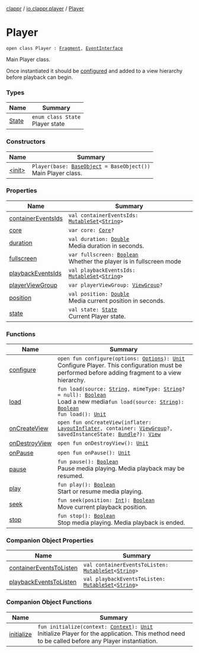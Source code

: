 [clappr](../../index.md) / [io.clappr.player](../index.md) / [Player](.)

# Player

`open class Player : `[`Fragment`](https://developer.android.com/reference/android/app/Fragment.html)`, `[`EventInterface`](../../io.clappr.player.base/-event-interface/index.md)

Main Player class.

Once instantiated it should be [configured](configure.md) and added to a view hierarchy before playback can begin.

### Types

| Name | Summary |
|---|---|
| [State](-state/index.md) | `enum class State`<br>Player state |

### Constructors

| Name | Summary |
|---|---|
| [&lt;init&gt;](-init-.md) | `Player(base: `[`BaseObject`](../../io.clappr.player.base/-base-object/index.md)` = BaseObject())`<br>Main Player class. |

### Properties

| Name | Summary |
|---|---|
| [containerEventsIds](container-events-ids.md) | `val containerEventsIds: `[`MutableSet`](https://kotlinlang.org/api/latest/jvm/stdlib/kotlin.collections/-mutable-set/index.html)`<`[`String`](https://kotlinlang.org/api/latest/jvm/stdlib/kotlin/-string/index.html)`>` |
| [core](core.md) | `var core: `[`Core`](../../io.clappr.player.components/-core/index.md)`?` |
| [duration](duration.md) | `val duration: `[`Double`](https://kotlinlang.org/api/latest/jvm/stdlib/kotlin/-double/index.html)<br>Media duration in seconds. |
| [fullscreen](fullscreen.md) | `var fullscreen: `[`Boolean`](https://kotlinlang.org/api/latest/jvm/stdlib/kotlin/-boolean/index.html)<br>Whether the player is in fullscreen mode |
| [playbackEventsIds](playback-events-ids.md) | `val playbackEventsIds: `[`MutableSet`](https://kotlinlang.org/api/latest/jvm/stdlib/kotlin.collections/-mutable-set/index.html)`<`[`String`](https://kotlinlang.org/api/latest/jvm/stdlib/kotlin/-string/index.html)`>` |
| [playerViewGroup](player-view-group.md) | `var playerViewGroup: `[`ViewGroup`](https://developer.android.com/reference/android/view/ViewGroup.html)`?` |
| [position](position.md) | `val position: `[`Double`](https://kotlinlang.org/api/latest/jvm/stdlib/kotlin/-double/index.html)<br>Media current position in seconds. |
| [state](state.md) | `val state: `[`State`](-state/index.md)<br>Current Player state. |

### Functions

| Name | Summary |
|---|---|
| [configure](configure.md) | `open fun configure(options: `[`Options`](../../io.clappr.player.base/-options/index.md)`): `[`Unit`](https://kotlinlang.org/api/latest/jvm/stdlib/kotlin/-unit/index.html)<br>Configure Player. This configuration must be performed before adding fragment to a view hierarchy. |
| [load](load.md) | `fun load(source: `[`String`](https://kotlinlang.org/api/latest/jvm/stdlib/kotlin/-string/index.html)`, mimeType: `[`String`](https://kotlinlang.org/api/latest/jvm/stdlib/kotlin/-string/index.html)`? = null): `[`Boolean`](https://kotlinlang.org/api/latest/jvm/stdlib/kotlin/-boolean/index.html)<br>Load a new media`fun load(source: `[`String`](https://kotlinlang.org/api/latest/jvm/stdlib/kotlin/-string/index.html)`): `[`Boolean`](https://kotlinlang.org/api/latest/jvm/stdlib/kotlin/-boolean/index.html)<br>`fun load(): `[`Unit`](https://kotlinlang.org/api/latest/jvm/stdlib/kotlin/-unit/index.html) |
| [onCreateView](on-create-view.md) | `open fun onCreateView(inflater: `[`LayoutInflater`](https://developer.android.com/reference/android/view/LayoutInflater.html)`, container: `[`ViewGroup`](https://developer.android.com/reference/android/view/ViewGroup.html)`?, savedInstanceState: `[`Bundle`](https://developer.android.com/reference/android/os/Bundle.html)`?): `[`View`](https://developer.android.com/reference/android/view/View.html) |
| [onDestroyView](on-destroy-view.md) | `open fun onDestroyView(): `[`Unit`](https://kotlinlang.org/api/latest/jvm/stdlib/kotlin/-unit/index.html) |
| [onPause](on-pause.md) | `open fun onPause(): `[`Unit`](https://kotlinlang.org/api/latest/jvm/stdlib/kotlin/-unit/index.html) |
| [pause](pause.md) | `fun pause(): `[`Boolean`](https://kotlinlang.org/api/latest/jvm/stdlib/kotlin/-boolean/index.html)<br>Pause media playing. Media playback may be resumed. |
| [play](play.md) | `fun play(): `[`Boolean`](https://kotlinlang.org/api/latest/jvm/stdlib/kotlin/-boolean/index.html)<br>Start or resume media playing. |
| [seek](seek.md) | `fun seek(position: `[`Int`](https://kotlinlang.org/api/latest/jvm/stdlib/kotlin/-int/index.html)`): `[`Boolean`](https://kotlinlang.org/api/latest/jvm/stdlib/kotlin/-boolean/index.html)<br>Move current playback position. |
| [stop](stop.md) | `fun stop(): `[`Boolean`](https://kotlinlang.org/api/latest/jvm/stdlib/kotlin/-boolean/index.html)<br>Stop media playing. Media playback is ended. |

### Companion Object Properties

| Name | Summary |
|---|---|
| [containerEventsToListen](container-events-to-listen.md) | `val containerEventsToListen: `[`MutableSet`](https://kotlinlang.org/api/latest/jvm/stdlib/kotlin.collections/-mutable-set/index.html)`<`[`String`](https://kotlinlang.org/api/latest/jvm/stdlib/kotlin/-string/index.html)`>` |
| [playbackEventsToListen](playback-events-to-listen.md) | `val playbackEventsToListen: `[`MutableSet`](https://kotlinlang.org/api/latest/jvm/stdlib/kotlin.collections/-mutable-set/index.html)`<`[`String`](https://kotlinlang.org/api/latest/jvm/stdlib/kotlin/-string/index.html)`>` |

### Companion Object Functions

| Name | Summary |
|---|---|
| [initialize](initialize.md) | `fun initialize(context: `[`Context`](https://developer.android.com/reference/android/content/Context.html)`): `[`Unit`](https://kotlinlang.org/api/latest/jvm/stdlib/kotlin/-unit/index.html)<br>Initialize Player for the application. This method need to be called before any Player instantiation. |
